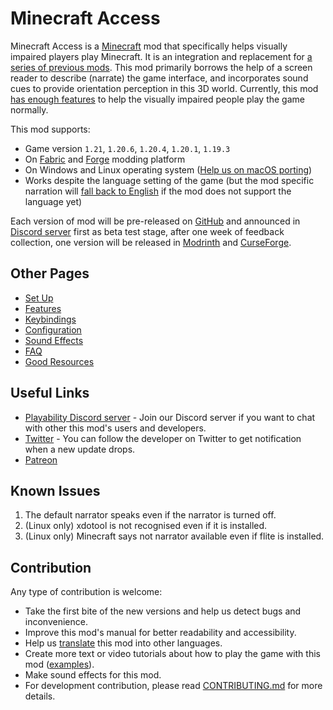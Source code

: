 # Minecraft Access

Minecraft Access is a [Minecraft](https://www.minecraft.net) mod that specifically helps visually impaired players play Minecraft.
It is an integration and replacement for [a series of previous mods](https://github.com/accessible-minecraft).
This mod primarily borrows the help of a screen reader to describe (narrate) the game interface, and incorporates sound cues to provide orientation perception in this 3D world.
Currently, this mod [has enough features](doc/FAQ.md#is-the-mod-enough-to-play-the-game-normally) to help the visually impaired people play the game normally.

This mod supports:

* Game version `1.21`, `1.20.6`, `1.20.4`, `1.20.1`, `1.19.3`
* On [Fabric](https://fabricmc.net/use/installer/) and [Forge](https://files.minecraftforge.net/net/minecraftforge/forge/) modding platform
* On Windows and Linux operating system ([Help us on macOS porting](https://github.com/khanshoaib3/minecraft-access/issues/22))
* Works despite the language setting of the game (but the mod specific narration will [fall back to English](/doc/FEATURES.md#i18n-fallback-mechanism) if the mod does not support the language yet)

Each version of mod will be pre-released on [GitHub](https://github.com/khanshoaib3/minecraft-access/releases) and announced in [Discord server](https://discord.gg/yQjjsDqWQX) first as beta test stage, after one week of feedback collection, one version will be released in [Modrinth](https://modrinth.com/mod/minecraft-access/versions) and [CurseForge](https://legacy.curseforge.com/minecraft/mc-mods/blind-accessibility/files). 

## Other Pages

* [Set Up](/doc/SET_UP.md)
* [Features](/doc/FEATURES.md)
* [Keybindings](/doc/KEYBINDINGS.md)
* [Configuration](/doc/CONFIG.md)
* [Sound Effects](https://html-preview.github.io/?url=https://github.com/khanshoaib3/minecraft-access/blob/1.21/doc/SOUND.html)
* [FAQ](/doc/FAQ.md)
* [Good Resources](/doc/GOOD_RESOURCES.md)

## Useful Links

* [Playability Discord server](https://discord.gg/yQjjsDqWQX) - Join our Discord server if you want to chat with other this mod's users and developers.
* [Twitter](https://twitter.com/shoaib_mk0) - You can follow the developer on Twitter to get notification when a new update drops.
* [Patreon](https://www.patreon.com/shoaibkhan)

## Known Issues

1. The default narrator speaks even if the narrator is turned off.
2. (Linux only) xdotool is not recognised even if it is installed.
3. (Linux only) Minecraft says not narrator available even if flite is installed.

## Contribution

Any type of contribution is welcome:

* Take the first bite of the new versions and help us detect bugs and inconvenience.
* Improve this mod's manual for better readability and accessibility.
* Help us [translate](/doc/FAQ.md#how-can-i-contribute-to-i18n) this mod into other languages.
* Create more text or video tutorials about how to play the game with this mod ([examples](/doc/GOOD_RESOURCES.md#gameplay-with-this-mod)).
* Make sound effects for this mod.
* For development contribution, please read [CONTRIBUTING.md](CONTRIBUTING.md) for more details.
